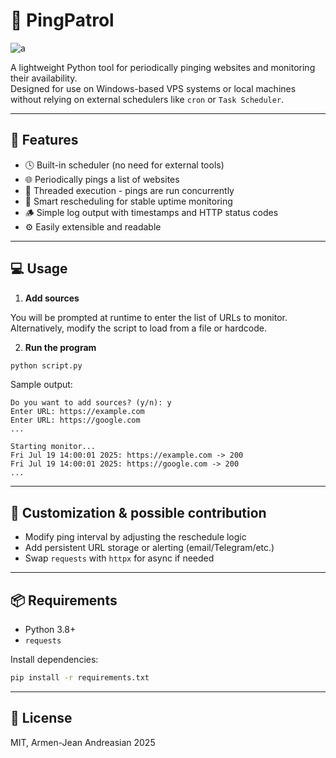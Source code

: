 # 🔔 PingPatrol

![a](https://i.ibb.co/Spk964x/wmremove-transformed.png)



A lightweight Python tool for periodically pinging websites and monitoring their availability.  
Designed for use on Windows-based VPS systems or local machines without relying on external schedulers like `cron` or `Task Scheduler`.

---
## 🚀 Features

- 🕓 Built-in scheduler (no need for external tools)
- 🌐 Periodically pings a list of websites
- 🧵 Threaded execution - pings are run concurrently
- 🧠 Smart rescheduling for stable uptime monitoring
- 🪵 Simple log output with timestamps and HTTP status codes
- ⚙️ Easily extensible and readable

---
## 💻 Usage

1. **Add sources**

You will be prompted at runtime to enter the list of URLs to monitor. Alternatively, modify the script to load from a file or hardcode.

2. **Run the program**

```bash
python script.py
````

Sample output:

```
Do you want to add sources? (y/n): y
Enter URL: https://example.com
Enter URL: https://google.com
...

Starting monitor...
Fri Jul 19 14:00:01 2025: https://example.com -> 200
Fri Jul 19 14:00:01 2025: https://google.com -> 200
...
```

---
## 🔧 Customization & possible contribution

* Modify ping interval by adjusting the reschedule logic
* Add persistent URL storage or alerting (email/Telegram/etc.)
* Swap `requests` with `httpx` for async if needed

---

## 📦 Requirements

* Python 3.8+
* `requests`

Install dependencies:

```bash
pip install -r requirements.txt
```

---
## 📄 License

MIT, Armen-Jean Andreasian 2025
